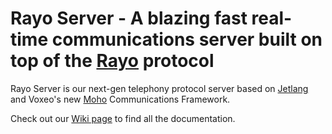# Rayo Server - A blazing fast real-time communications server built on top of the [Rayo](http://www.rayo.org) protocol

Rayo Server is our next-gen telephony protocol server based on [Jetlang](http://code.google.com/p/jetlang/) and Voxeo's new [Moho](http://labs.voxeo.com/moho) Communications Framework.

Check out our [Wiki page](https://github.com/rayo/rayo-server/wiki) to find all the documentation.